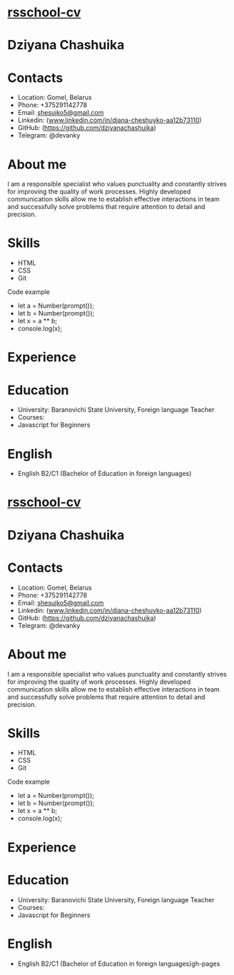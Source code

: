 # [rsschool-cv](https://dziyanachashuika.github.io/rsschool-cv/cv)

# Dziyana Chashuika

# Contacts

- Location: Gomel, Belarus
- Phone: +375291142778
- Email: shesujko5@gmail.com
- Linkedin: (www.linkedin.com/in/diana-cheshuyko-aa12b73110)
- GitHub: (https://github.com/dziyanachashuika)
- Telegram: @devanky

# About me

I am a responsible specialist who values punctuality and constantly strives for improving the quality of work processes. Highly developed
communication skills allow me to establish effective interactions in
team and successfully solve problems that require attention to detail and precision.

# Skills

- HTML
- CSS
- Git

Code example

- let a = Number(prompt());
- let b = Number(prompt());
- let x = a ** b;
- console.log(x);

# Experience

# Education

- University: Baranovichi State University, Foreign language Teacher
- Courses:
- Javascript for Beginners

# English

- English B2/C1 (Bachelor of Education in foreign languages)
# [rsschool-cv](https://dziyanachashuika.github.io/rsschool-cv/cv)

# Dziyana Chashuika

# Contacts

- Location: Gomel, Belarus
- Phone: +375291142778
- Email: shesujko5@gmail.com
- Linkedin: (www.linkedin.com/in/diana-cheshuyko-aa12b73110)
- GitHub: (https://github.com/dziyanachashuika)
- Telegram: @devanky

# About me

I am a responsible specialist who values punctuality and constantly strives for improving the quality of work processes. Highly developed
communication skills allow me to establish effective interactions in
team and successfully solve problems that require attention to detail and precision.

# Skills

- HTML
- CSS
- Git

Code example

- let a = Number(prompt());
- let b = Number(prompt());
- let x = a ** b;
- console.log(x);

# Experience

# Education

- University: Baranovichi State University, Foreign language Teacher
- Courses:
- Javascript for Beginners

# English

- English B2/C1 (Bachelor of Education in foreign languages)gh-pages
